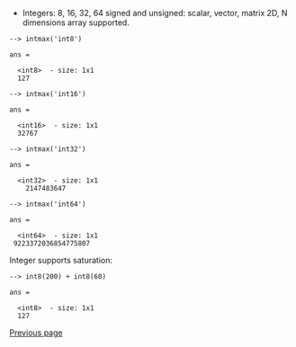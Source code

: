   - Integers: 8, 16, 32, 64 signed and unsigned: scalar, vector, matrix 2D, N dimensions array supported.

```
--> intmax('int8')

ans =

  <int8>  - size: 1x1
  127  

--> intmax('int16')

ans =

  <int16>  - size: 1x1
  32767  

--> intmax('int32')

ans =

  <int32>  - size: 1x1
    2147483647  

--> intmax('int64')

ans =

  <int64>  - size: 1x1
 9223372036854775807  
```

Integer supports saturation:

```
--> int8(200) + int8(60)

ans =

  <int8>  - size: 1x1
  127  
```

[Previous page](../TYPES.md)
